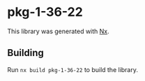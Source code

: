# pkg-1-36-22

This library was generated with [Nx](https://nx.dev).

## Building

Run `nx build pkg-1-36-22` to build the library.
